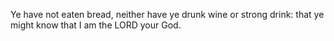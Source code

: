 Ye have not eaten bread, neither have ye drunk wine or strong drink: that ye might know that I am the LORD your God.
